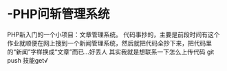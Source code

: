 # -PHP问斩管理系统
PHP新入门的一个小项目：文章管理系统。
代码事抄的，主要是前段时间有这个作业就顺便在网上搜到一个新闻管理系统，然后就把代码全抄下来，把代码里的“新闻”字样换成“文章”而已...好丢人
其实我就是想联系一下怎么上传代码
git push
技能get√ 
